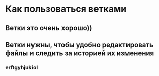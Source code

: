 # Как пользоваться ветками
## Ветки это очень хорошо))
## Ветки нужны, чтобы удобно редактировать файлы и следить за историей их изменения
### erftgyhjukiol
